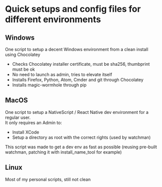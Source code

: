 # Quick setups and config files for different environments

## Windows
One script to setup a decent Windows environment from a clean install using Chocolatey
 - Checks Chocolatey installer certificate, must be sha256, thumbprint must be ok
 - No need to launch as admin, tries to elevate itself
 - Installs Firefox, Python, Atom, Cmder and git through Chocolatey
 - Installs magic-wormhole through pip


## MacOS
One script to setup a NativeScript / React Native dev environment for a regular user.  
It only requires an Admin to:
- Install XCode
- Setup a directory as root with the correct rights (used by watchman)

This script was made to get a dev env as fast as possible (reusing pre-built watchman, patching it with install_name_tool for example)

## Linux
Most of my personal scripts, still not clean
